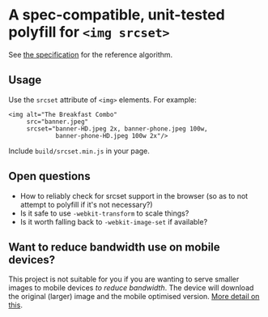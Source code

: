 # A spec-compatible, unit-tested polyfill for `<img srcset>`

See [the specification][spec] for the reference algorithm.

## Usage

Use the `srcset` attribute of `<img>` elements. For example:

    <img alt="The Breakfast Combo"
         src="banner.jpeg"
         srcset="banner-HD.jpeg 2x, banner-phone.jpeg 100w,
                 banner-phone-HD.jpeg 100w 2x"/>


Include `build/srcset.min.js` in your page.

## Open questions

- How to reliably check for srcset support in the browser (so as to not
  attempt to polyfill if it's not necessary?)
- Is it safe to use `-webkit-transform` to scale things?
- Is it worth falling back to `-webkit-image-set` if available?

## Want to reduce bandwidth use on mobile devices?

This project is not suitable for you if you are wanting to serve smaller images
to mobile devices *to reduce bandwidth*. The device will download the original
(larger) image and the mobile optimised version. [More detail on this][issue11].

[spec]: http://www.whatwg.org/specs/web-apps/current-work/multipage/embedded-content-1.html#processing-the-image-candidates
[issue11]: https://github.com/borismus/srcset-polyfill/issues/11
